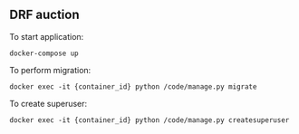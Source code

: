 ## DRF auction


To start application: 

```docker-compose up```

To perform migration: 

```docker exec -it {container_id} python /code/manage.py migrate```

To create superuser: 

```docker exec -it {container_id} python /code/manage.py createsuperuser```

